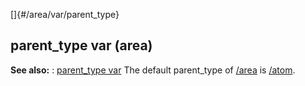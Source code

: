 []{#/area/var/parent_type}
  ## parent_type var (area)
  **See also:**
  :   [parent_type var](ref/datum/var/parent_type)
  The default parent_type of [/area](ref/area) is [/atom](ref/atom).